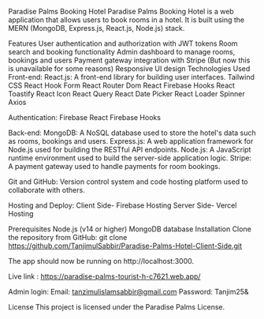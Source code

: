 Paradise Palms Booking Hotel
Paradise Palms Booking Hotel is a web application that allows users to book rooms in a hotel. It is built using the MERN (MongoDB, Express.js, React.js, Node.js) stack.

Features
User authentication and authorization with JWT tokens
Room search and booking functionality
Admin dashboard to manage rooms, bookings and users
Payment gateway integration with Stripe (But now this is unavailable for some reasons)
Responsive UI design
Technologies Used
Front-end:
React.js: A front-end library for building user interfaces.
Tailwind CSS
React Hook Form
React Router Dom
React Firebase Hooks
React Toastify
React Icon
React Query
React Date Picker
React Loader Spinner
Axios

Authentication:
Firebase
React Firebase Hooks

Back-end:
MongoDB: A NoSQL database used to store the hotel's data such as rooms, bookings and users.
Express.js: A web application framework for Node.js used for building the RESTful API endpoints.
Node.js: A JavaScript runtime environment used to build the server-side application logic.
Stripe: A payment gateway used to handle payments for room bookings.

Git and GitHub: Version control system and code hosting platform used to collaborate with others.

Hosting and Deploy:
Client Side- Firebase Hosting
Server Side- Vercel Hosting

Prerequisites
Node.js (v14 or higher)
MongoDB database
Installation
Clone the repository from GitHub:
git clone https://github.com/TanjimulSabbir/Paradise-Palms-Hotel-Client-Side.git

The app should now be running on http://localhost:3000.

Live link : https://paradise-palms-tourist-h-c7621.web.app/

Admin login: Email: tanzimulislamsabbir@gmail.com Password: Tanjim25& 

License
This project is licensed under the Paradise Palms License.
